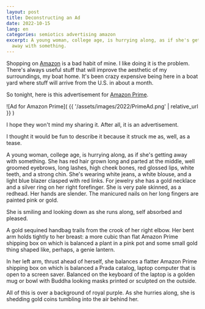 ```yaml
---
layout: post
title: Deconstructing an Ad
date: 2022-10-15
lang: en
categories: semiotics advertising amazon
excerpt: A young woman, college age, is hurrying along, as if she's getting
  away with something.
---
```


Shopping on [Amazon][amazon] is a bad habit of mine. I like doing it is the
problem. There's always useful stuff that will improve the aesthetic of my
surroundings, my boat home. It's been crazy expensive being here in a boat
yard where stuff will arrive from the U.S. in about a month.

[amazon]: https://www.amazon.com/

So tonight, here is this advertisement for [Amazon Prime][prime].

[prime]: https://www.amazon.com/amazonprime

![Ad for Amazon Prime](
  {{ '/assets/images/2022/PrimeAd.png' | relative_url }}
)

I hope they won't mind my sharing it. After all, it is an advertisement.

I thought it would be fun to describe it because it struck me as, well,
as a tease.

A young woman, college age, is hurrying along, as if she's getting away with
something. She has red hair grown long and parted at the middle, well groomed
eyebrows, long lashes, high cheek bones, red glossed lips, white teeth, and
a strong chin. She's wearing white jeans, a white blouse, and a light blue
blazer clasped with red links. For jewelry she has a gold necklace and a silver
ring on her right forefinger. She is very pale skinned, as a redhead. Her hands
are slender. The manicured nails on her long fingers are painted pink or gold.

She is smiling and looking down as she runs along, self absorbed and pleased.

A gold sequined handbag trails from the crook of her right elbow. Her bent arm
holds tightly to her breast: a more cubic than flat Amazon Prime shipping box
on which is balanced a plant in a pink pot and some small gold thing shaped
like, perhaps, a genie lantern.

In her left arm, thrust ahead of herself, she balances a flatter Amazon
Prime shipping box on which is balanced a Prada catalog, laptop computer that
is open to a screen saver. Balanced on the keyboard of the laptop is a golden
mug or bowl with Buddha looking masks printed or sculpted on the outside.

All of this is over a background of royal purple.
As she hurries along, she is shedding gold coins tumbling into the air
behind her.



